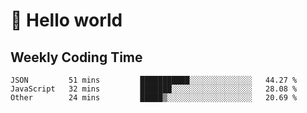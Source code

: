 # 🍻 Hello world

## Weekly Coding Time
<!--START_SECTION:waka-->

```text
JSON         51 mins         ███████████░░░░░░░░░░░░░░   44.27 %
JavaScript   32 mins         ███████░░░░░░░░░░░░░░░░░░   28.08 %
Other        24 mins         █████▒░░░░░░░░░░░░░░░░░░░   20.69 %
```

<!--END_SECTION:waka-->
